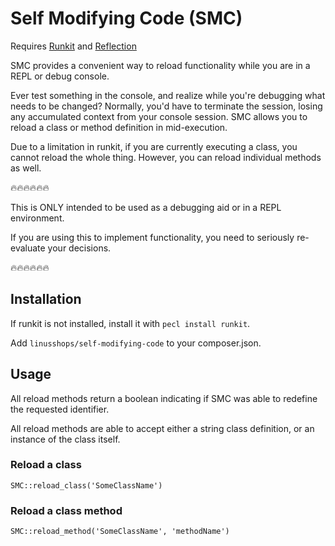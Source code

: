 # Self Modifying Code (SMC)
Requires [Runkit](http://php.net/manual/en/book.runkit.php) and [Reflection](http://php.net/manual/en/book.reflection.php)

SMC provides a convenient way to reload functionality while you are in a REPL or debug console. 

Ever test something in the console, and realize while you're debugging what needs to be changed? Normally, you'd have to terminate the session, losing any accumulated context from your console session. SMC allows you to reload a class or method definition in mid-execution.

Due to a limitation in runkit, if you are currently executing a class, you cannot reload the whole thing. However, you can reload individual methods as well.

:fire::fire::fire::fire::fire::fire:

This is ONLY intended to be used as a debugging aid or in a REPL environment. 

If you are using this to implement functionality, you need to seriously re-evaluate your decisions.

:fire::fire::fire::fire::fire::fire:

## Installation
If runkit is not installed, install it with `pecl install runkit`.

Add `linusshops/self-modifying-code` to your composer.json.

## Usage
All reload methods return a boolean indicating if SMC was able to redefine the requested identifier.

All reload methods are able to accept either a string class definition, or an instance of the class itself.

### Reload a class
```
SMC::reload_class('SomeClassName')
```

### Reload a class method
```
SMC::reload_method('SomeClassName', 'methodName')
```
